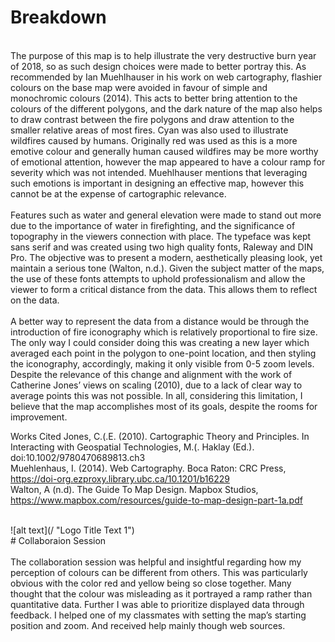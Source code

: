 # Breakdown
<br/>
The purpose of this map is to help illustrate the very destructive burn year of 2018, so as such design choices were made to better portray this. As recommended by Ian Muehlhauser in his work on web cartography, flashier colours on the base map were avoided in favour of simple and monochromic colours (2014). This acts to better bring attention to the colours of the different polygons, and the dark nature of the map also helps to draw contrast between the fire polygons and draw attention to the smaller relative areas of most fires. Cyan was also used to illustrate wildfires caused by humans. Originally red was used as this is a more emotive colour and generally human caused wildfires may be more worthy of emotional attention, however the map appeared to have a colour ramp for severity which was not intended. Muehlhauser mentions that leveraging such emotions is important in designing an effective map, however this cannot be at the expense of cartographic relevance.
<br/>
<br/>
Features such as water and general elevation were made to stand out more due to the importance of water in firefighting, and the significance of topography in the viewers connection with place. The typeface was kept sans serif and was created using two high quality fonts, Raleway and DIN Pro. The objective was to present a modern, aesthetically pleasing look, yet maintain a serious tone (Walton, n.d.). Given the subject matter of the maps, the use of these fonts attempts to uphold professionalism and allow the viewer to form a critical distance from the data. This allows them to reflect on the data.
<br/>
<br/>
A better way to represent the data from a distance would be through the introduction of fire iconography which is relatively proportional to fire size. The only way I could consider doing this was creating a new layer which averaged each point in the polygon to one-point location, and then styling the iconography, accordingly, making it only visible from 0-5 zoom levels.  Despite the relevance of this change and alignment with the work of Catherine Jones’ views on scaling (2010), due to a lack of clear way to average points this was not possible. In all, considering this limitation, I believe that the map accomplishes most of its goals, despite the rooms for improvement.

Works Cited
Jones, C.(.E. (2010). Cartographic Theory and Principles. In Interacting with Geospatial Technologies, M.(. Haklay (Ed.). doi:10.1002/9780470689813.ch3
<br/>
Muehlenhaus, I. (2014). Web Cartography. Boca Raton: CRC Press, https://doi-org.ezproxy.library.ubc.ca/10.1201/b16229
<br/>
Walton, A (n.d). The Guide To Map Design. Mapbox Studios, https://www.mapbox.com/resources/guide-to-map-design-part-1a.pdf

<br/>
![alt text](/ "Logo Title Text 1")

<br/>
# Collaboraion Session
<br/>
<br/>
The collaboration session was helpful and insightful regarding how my perception of colours can be different from others. This was particularly obvious with the color red and yellow being so close together. Many thought that the colour was misleading as it portrayed a ramp rather than quantitative data. Further I was able to prioritize displayed data through feedback. I helped one of my classmates with setting the map’s starting position and zoom. And received help mainly though web sources.
<br>
